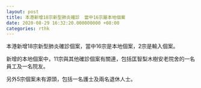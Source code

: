 ```yaml
---
layout: post
title: 本港新增18宗新型肺炎確診　當中16宗屬本地個案
date: 2020-08-29 16:32:20.000000000 +08:00
categories: rthk
---
```


本港新增18宗新型肺炎確診個案，當中16宗是本地個案，2宗是輸入個案。

新增的本地個案中，11宗與其他確診個案有關連，包括匡智梨木樹安老院舍的一名員工及一名院友。

另外5宗個案未有源頭，包括一名護士及兩名退休人士。
